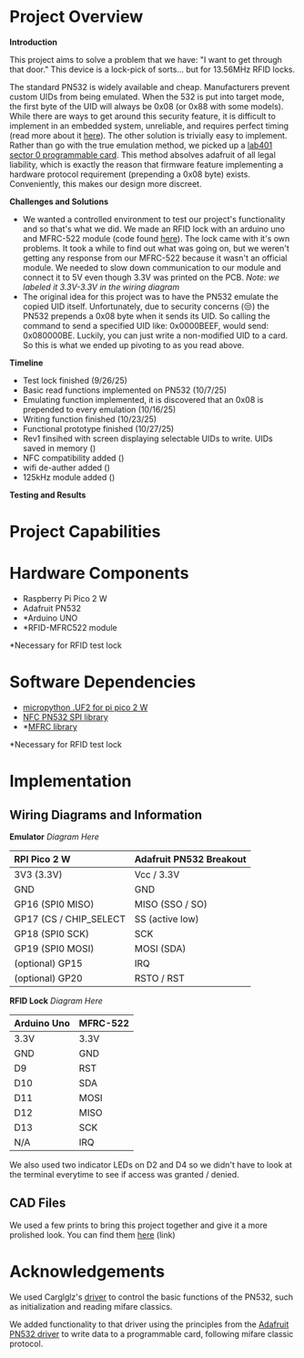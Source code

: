# Project Overview

**Introduction**

This project aims to solve a problem that we have: "I want to get through that door." This device is a lock-pick of sorts... but for 13.56MHz RFID locks.

The standard PN532 is widely available and cheap. Manufacturers prevent custom UIDs from being emulated. When the 532 is put into target mode, the first byte of the UID will always be 0x08 (or 0x88 with some models). While there are ways to get around this security feature, it is difficult to implement in an embedded system, unreliable, and requires perfect timing (read more about it [here](https://www.mankier.com/1/nfc-emulate-uid)). The other solution is trivially easy to implement. Rather than go with the true emulation method, we picked up a [lab401 sector 0 programmable card](https://lab401.com/collections/all-products/products/mifare-compatible-1k-direct-write-uid). This method absolves adafruit of all legal liability, which is exactly the reason that firmware feature implementing a hardware protocol requirement (prepending a 0x08 byte) exists. Conveniently, this makes our design more discreet. 

**Challenges and Solutions**

- We wanted a controlled environment to test our project's functionality and so that's what we did. We made an RFID lock with an arduino uno and MFRC-522 module (code found [here](RFID_lock/RFID_lock.ino)). The lock came with it's own problems. It took a while to find out what was going on, but we weren't getting any response from our MFRC-522 because it wasn't an official module. We needed to slow down communication to our module and connect it to 5V even though 3.3V was printed on the PCB. *Note: we labeled it 3.3V-3.3V in the wiring diagram*
- The original idea for this project was to have the PN532 emulate the copied UID itself. Unfortunately, due to security concerns (😒) the PN532 prepends a 0x08 byte when it sends its UID. So calling the command to send a specified UID like: 0x0000BEEF, would send: 0x080000BE. Luckily, you can just write a non-modified UID to a card. So this is what we ended up pivoting to as you read above.

**Timeline**

- Test lock finished (9/26/25)
- Basic read functions implemented on PN532 (10/7/25)
- Emulating function implemented, it is discovered that an 0x08 is prepended to every emulation (10/16/25)
- Writing function finished (10/23/25)
- Functional prototype finished (10/27/25)
- Rev1 finsihed with screen displaying selectable UIDs to write. UIDs saved in memory ()
- NFC compatibility added ()
- wifi de-auther added ()
- 125kHz module added ()

**Testing and Results**

# Project Capabilities



# Hardware Components

 - Raspberry Pi Pico 2 W
 - Adafruit PN532
 - *Arduino UNO
 - *RFID-MFRC522 module

*Necessary for RFID test lock


# Software Dependencies

 - [micropython .UF2 for pi pico 2 W](https://www.raspberrypi.com/documentation/microcontrollers/micropython.html)
 - [NFC PN532 SPI library](https://github.com/Carglglz/NFC_PN532_SPI?tab=readme-ov-file)
 - *[MFRC library](https://docs.arduino.cc/libraries/mfrc522)

*Necessary for RFID test lock

# Implementation


## Wiring Diagrams and Information

**Emulator**
*Diagram Here*

| RPI Pico 2 W | Adafruit PN532 Breakout |
|:------|:------|
| 3V3 (3.3V) | Vcc / 3.3V |
| GND | GND |
| GP16 (SPI0 MISO) | MISO (SSO / SO) |
| GP17 (CS / CHIP_SELECT | SS   (active low) |
| GP18 (SPI0 SCK) | SCK |
| GP19 (SPI0 MOSI) | MOSI (SDA) |
| (optional) GP15 | IRQ |
| (optional) GP20 | RSTO / RST |


**RFID Lock**
*Diagram Here*

| Arduino Uno | MFRC-522 |
|:----|:----|
| 3.3V | 3.3V |
| GND | GND |
| D9 | RST |
| D10 | SDA |
| D11 | MOSI |
| D12 | MISO |
| D13 | SCK |
| N/A | IRQ |

We also used two indicator LEDs on D2 and D4 so we didn't have to look at the terminal everytime to see if access was granted / denied. 

## CAD Files

We used a few prints to bring this project together and give it a more prolished look. You can find them [here]()
(link)

# Acknowledgements
We used Carglglz's [driver](https://github.com/Carglglz/NFC_PN532_SPI) to control the basic functions of the PN532, such as initialization and reading mifare classics.

We added functionality to that driver using the principles from the [Adafruit PN532 driver](https://github.com/adafruit/Adafruit-PN532/blob/master/Adafruit_PN532.cpp) to write data to a programmable card, following mifare classic protocol. 

